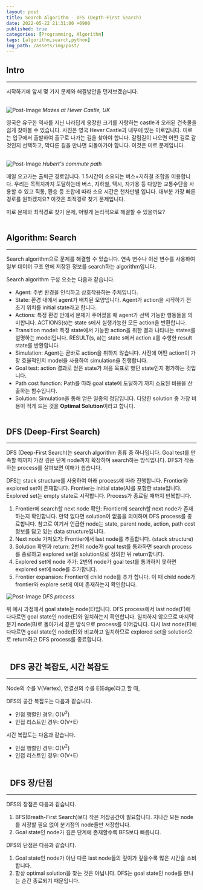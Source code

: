 ```yaml
---
layout: post
title: Search Algorithm - DFS (Depth-First Search)
date: 2022-05-22 21:31:00 +0900
published: true
categories: [Programming, Algorithm]
tags: [algorithm,search,python]
img_path: /assets/img/post/
---
```


## Intro
***

 시작하기에 앞서 몇 가지 문제와 해결방안을 던져보겠습니다.
 <br><br>

 ![Post-Image](DFS_MazesatHeverCastle.png)
 _Mazes at Hever Castle, UK_

 영국은 유구한 역사를 지닌 나라답게 웅장한 크기를 자랑하는 castle과 오래된 건축물을 쉽게 찾아볼 수 있습니다. 사진은 영국 Hever Castle과 내부에 있는 미로입니다. 미로는 입구에서 출발하여 출구로 나가는 길을 찾아야 합니다. 갈림길이 나오면 어떤 길로 갈 것인지 선택하고, 막다른 길을 만나면 되돌아가야 합니다. 이것은 미로 문제입니다.
 <br><br>

 ![Post-Image](DFS_path.png)
 _Hubert's commute path_

 매일 오고가는 출퇴근 경로입니다. 1.5시간이 소요되는 버스+지하철 조합을 이용합니다. 우리는 목적지까지 도달하는데 버스, 지하철, 택시, 자가용 등 다양한 교통수단을 사용할 수 있고 직통, 환승 등 조합에 따라 소요 시간은 천차만별 입니다. 대부분 가장 빠른 경로를 원하겠지요? 이것은 최적경로 찾기 문제입니다.

 미로 문제와 최적경로 찾기 문제, 어떻게 논리적으로 해결할 수 있을까요?
 <br><br>


## Algorithm: Search
***

 Search algorithm으로 문제를 해결할 수 있습니다. 연속 변수나 이산 변수를 사용하여 일부 데이터 구조 안에 저장된 정보를 search하는 algorithm입니다.

 Search algorithm 구성 요소는 다음과 같습니다.

 * Agent: 주변 환경을 인식하고 상호작용하는 주체입니다.
 * State: 환경 내에서 agent가 배치된 모양입니다. Agent가 action을 시작하기 전 초기 위치를 initial state라고 합니다.
 * Actions: 특정 환경 안에서 문제가 주어졌을 때 agent가 선택 가능한 행동들을 의미합니다. ACTIONS(s)는 state s에서 실행가능한 모든 action을 반환합니다.
 * Transition model: 특정 state에서 가능한 action을 취한 결과 나타나는 states를 설명하는 model입니다. RESULT(s, a)는 state s에서 action a를 수행한 result state를 반환합니다.
 * Simulation: Agent는 곧바로 action을 취하지 않습니다. 사전에 어떤 action이 가장 효율적인지 model을 사용하여 simulation을 진행합니다.
 * Goal test: action 결과로 얻은 state가 처음 목표로 했던 state인지 평가하는 것입니다.
 * Path cost function: Path를 따라 goal state에 도달하기 까지 소요된 비용을 산출하는 함수입니다.
 * Solution: Simulation을 통해 얻은 일종의 정답입니다. 다양한 solution 중 가장 비용이 적게 드는 것을 **Optimal Solution**이라고 합니다.
 <br><br>


## DFS (Deep-First Search)
***
 DFS (Deep-First Search)는 search algorithm 종류 중 하나입니다. Goal test를 만족할 때까지 가장 깊은 단계 node까지 확장하며 search하는 방식입니다. DFS가 작동하는 process를 살펴보면 이해가 쉽습니다.

 DFS는 stack structure를 사용하여 아래 process에 따라 진행합니다. Frontier와 explored set이 존재합니다. Frontier는 initial state(A)를 포함한 state입니다. Explored set는 empty state로 시작합니다. Process가 종료될 때까지 반복합니다.

 1.  Frontier에 search할 next node 확인: Frontier에 search할 next node가 존재하는지 확인합니다. 만약 없다면 solution이 없음을 의미하며 DFS process를 종료합니다. 참고로 여기서 언급한 node는 state, parent node, action, path cost 정보를 담고 있는 data structure입니다.
 2.  Next node 가져오기: Frontier에서 last node를 추출합니다. (stack structure)
 3.  Solution 확인과 return: 2번의 node가 goal test를 통과하면 search process를 종료하고 explored set을 solution으로 정의한 뒤 return합니다.
 4.  Explored set에 node 추가: 2번의 node가 goal test를 통과하지 못하면 explored set에 node를 추가합니다.
 5.  Frontier expansion: Frontier에 child node를 추가 합니다. 이 때 child node가 frontier와 explore set에 이미 존재하는지 확인합니다.
 

 ![Post-Image](DFS_process.gif)
 _DFS process_

 위 예시 과정에서 goal state는 node(E)입니다. DFS process에서 last node(F)에 다다르면 goal state인 node(E)와 일치하는지 확인합니다. 일치하지 않으므로 마지막 분기 node(B)로 돌아가서 같은 방식으로 process를 이어갑니다. 다시 last node(E)에 다다르면 goal state인 node(E)와 비교하고 일치하므로 explored set을 solution으로 return하고 DFS process를 종료합니다.
 <br><br>


## &nbsp;&nbsp;DFS 공간 복잡도, 시간 복잡도
***
 Node의 수를 V(Vertex), 연결선의 수를 E(Edge)라고 할 때,
 
 DFS의 공간 복잡도는 다음과 같습니다.

 * 인접 행렬인 경우: O($V^2$)
 * 인접 리스트인 경우: O(V+E)

 시간 복잡도는 다음과 같습니다.

 * 인접 행렬인 경우: O($V^2$)
 * 인접 리스트인 경우: O(V+E)
 <br><br>


## &nbsp;&nbsp;DFS 장/단점
***
 DFS의 장점은 다음과 같습니다.

 1. BFS(Breath-First Search)보다 작은 저장공간이 필요합니다. 지나간 모든 node를 저장할 필요 없이 분기점의 node들만 저장합니다.
 2. Goal state인 node가 깊은 단계에 존재할수록 BFS보다 빠릅니다.

 DFS의 단점은 다음과 같습니다.

 1. Goal state인 node가 아닌 다른 last node들의 깊이가 깊을수록 많은 시간을 소비합니다.
 2. 항상 optimal solution을 찾는 것은 아닙니다. DFS는 goal state인 node를 만나는 순간 종료되기 때문입니다.


<script src="https://gist.github.com/hubert-bioinformatics/fdc9ae6b5b5ec495ece3ad89d4df15ab.js"></script>
